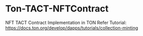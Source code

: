 # Ton-TACT-NFTContract
NFT TACT Contract Implementation in TON
Refer Tutorial: https://docs.ton.org/develop/dapps/tutorials/collection-minting
